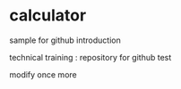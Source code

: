 # calculator
sample for github introduction

technical training : repository for github test

modify once more